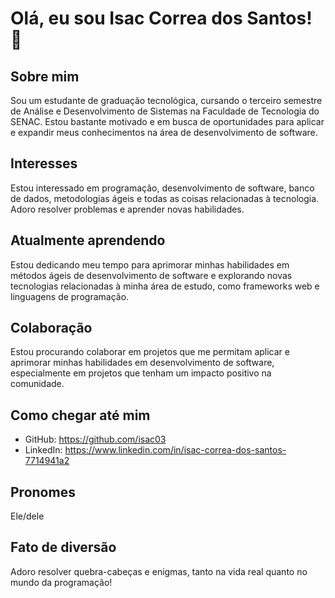 # Olá, eu sou Isac Correa dos Santos! 👋

## Sobre mim

Sou um estudante de graduação tecnológica, cursando o terceiro semestre de Análise e Desenvolvimento de Sistemas na Faculdade de Tecnologia do SENAC. Estou bastante motivado e em busca de oportunidades para aplicar e expandir meus conhecimentos na área de desenvolvimento de software.

## Interesses

Estou interessado em programação, desenvolvimento de software, banco de dados, metodologias ágeis e todas as coisas relacionadas à tecnologia. Adoro resolver problemas e aprender novas habilidades.

## Atualmente aprendendo

Estou dedicando meu tempo para aprimorar minhas habilidades em métodos ágeis de desenvolvimento de software e explorando novas tecnologias relacionadas à minha área de estudo, como frameworks web e linguagens de programação.

## Colaboração

Estou procurando colaborar em projetos que me permitam aplicar e aprimorar minhas habilidades em desenvolvimento de software, especialmente em projetos que tenham um impacto positivo na comunidade.

## Como chegar até mim

- GitHub: https://github.com/isac03
- LinkedIn: https://www.linkedin.com/in/isac-correa-dos-santos-7714941a2

## Pronomes

Ele/dele

## Fato de diversão

Adoro resolver quebra-cabeças e enigmas, tanto na vida real quanto no mundo da programação!

